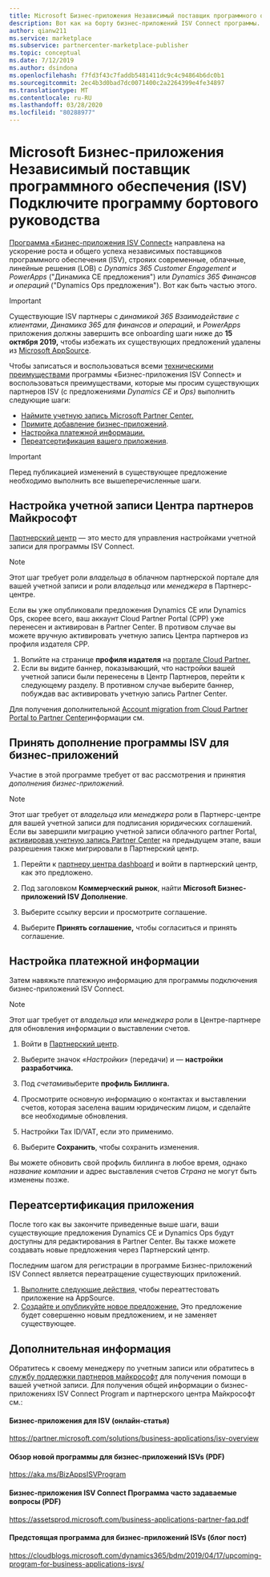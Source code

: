 ```yaml
---
title: Microsoft Бизнес-приложения Независимый поставщик программного обеспечения (ISV) Подключите программу бортового руководства
description: Вот как на борту бизнес-приложений ISV Connect программы.
author: qianw211
ms.service: marketplace
ms.subservice: partnercenter-marketplace-publisher
ms.topic: conceptual
ms.date: 7/12/2019
ms.author: dsindona
ms.openlocfilehash: f7fd3f43c7faddb5481411dc9c4c94864b6dc0b1
ms.sourcegitcommit: 2ec4b3d0bad7dc0071400c2a2264399e4fe34897
ms.translationtype: MT
ms.contentlocale: ru-RU
ms.lasthandoff: 03/28/2020
ms.locfileid: "80288977"
---
```

# <a name="microsoft-business-applications-independent-software-vendor-isv-connect-program-onboarding-guide"></a>Microsoft Бизнес-приложения Независимый поставщик программного обеспечения (ISV) Подключите программу бортового руководства

[Программа «Бизнес-приложения ISV Connect»](https://partner.microsoft.com/solutions/business-applications/isv-overview) направлена на ускорение роста и общего успеха независимых поставщиков программного обеспечения (ISV), строяих современные, облачные, линейные решения (LOB) с *Dynamics 365 Customer Engagement и PowerApps* ("Динамика CE предложения") или *Dynamics 365 Финансов и операций* ("Dynamics Ops предложения"). Вот как быть частью этого.

> [!IMPORTANT]
> Существующие ISV партнеры с *динамикой 365 Взаимодействие с клиентами*, *Динамика 365 для финансов и операций*, и *PowerApps* приложения должны завершить все onboarding шаги ниже до **15 октября 2019,** чтобы избежать их существующих предложений удалены из [Microsoft AppSource](https://appsource.microsoft.com).

Чтобы записаться и воспользоваться всеми [техническими преимуществами](https://partner.microsoft.com/solutions/business-applications/isv-overview) программы «Бизнес-приложения ISV Connect» и воспользоваться преимуществами, которые мы просим существующих партнеров ISV (с предложениями *Dynamics CE* и *Ops)* выполнить следующие шаги:

- [Наймите учетную запись Microsoft Partner Center.](#set-up-your-microsoft-partner-center-account)
- [Примите добавление бизнес-приложений](#accept-the-business-applications-isv-program-addendum).
- [Настройка платежной информации.](#set-up-your-billing-information)
- [Переатсертификация вашего приложения](#recertify-your-application).

> [!IMPORTANT]
> Перед публикацией изменений в существующее предложение необходимо выполнить все вышеперечисленные шаги.

## <a name="set-up-your-microsoft-partner-center-account"></a>Настройка учетной записи Центра партнеров Майкрософт

[Партнерский центр](https://partner.microsoft.com) — это место для управления настройками учетной записи для программы ISV Connect.

> [!NOTE]
> Этот шаг требует роли *владельца* в облачном партнерской портале для вашей учетной записи и роли *владельца* или *менеджера* в Партнерс-центре.

Если вы уже опубликовали предложения Dynamics CE или Dynamics Ops, скорее всего, ваш аккаунт Cloud Partner Portal (CPP) уже перенесен и активирован в Partner Center. В противом случае вы можете вручную активировать учетную запись Центра партнеров из профиля издателя CPP.

1. Вопийте на странице **профиля издателя** на [портале Cloud Partner.](https://cloudpartner.azure.com/)
2. Если вы видите баннер, показывающий, что настройки вашей учетной записи были перенесены в Центр Партнеров, перейти к следующему разделу. В противном случае выберите баннер, побуждав вас активировать учетную запись Partner Center.

Для получения дополнительной [Account migration from Cloud Partner Portal to Partner Center](https://docs.microsoft.com/azure/marketplace/partner-center-portal/account-migration-from-cpp-to-pc)информации см.

## <a name="accept-the-business-applications-isv-program-addendum"></a>Принять дополнение программы ISV для бизнес-приложений

Участие в этой программе требует от вас рассмотрения и принятия *дополнения бизнес-приложений.*

> [!NOTE]
> Этот шаг требует от *владельца* или *менеджера* роли в Партнерс-центре для вашей учетной записи для подписания юридических соглашений. Если вы завершили миграцию учетной записи облачного partner Portal, [активировав учетную запись Partner Center](#set-up-your-microsoft-partner-center-account) на предыдущем этапе, ваши разрешения также мигрировали в Партнерский центр.

1. Перейти к [партнеру центра dashboard](https://partner.microsoft.com/dashboard/account/agreements) и войти в партнерский центр, как это предложено.

2. Под заголовком **Коммерческий рынок**, найти **Microsoft Бизнес-приложений ISV Дополнение**.

3. Выберите ссылку версии и просмотрите соглашение.

4. Выберите **Принять соглашение,** чтобы согласиться и принять соглашение.

## <a name="set-up-your-billing-information"></a>Настройка платежной информации

Затем навяжьте платежную информацию для программы подключения бизнес-приложений ISV Connect.

> [!NOTE]
> Этот шаг требует от *владельца* или *менеджера* роли в Центре-партнере для обновления информации о выставлении счетов.

1. Войти в [Партнерский центр](https://partner.microsoft.com/dashboard).

2. Выберите значок *«Настройки»* (передачи) и — **настройки разработчика.**

3. Под *счетами*выберите **профиль Биллинга.**

4. Просмотрите основную информацию о контактах и выставлении счетов, которая заселена вашим юридическим лицом, и сделайте все необходимые обновления.

5. Настройки Tax ID/VAT, если это применимо.

6. Выберите **Сохранить**, чтобы сохранить изменения.

Вы можете обновить свой профиль биллинга в любое время, однако *название компании* и адрес выставления счетов *Страна* не могут быть изменены позже.

## <a name="recertify-your-application"></a>Переатсертификация приложения

После того как вы закончите приведенные выше шаги, ваши существующие предложения Dynamics CE и Dynamics Ops будут доступны для редактирования в Partner Center. Вы также можете создавать новые предложения через Партнерский центр.

Последним шагом для регистрации в программе Бизнес-приложений ISV Connect является переатращение существующих приложений.

1. [Выполните следующие действия,](https://partner.microsoft.com/solutions/business-applications/isv-publish) чтобы переаттестовать приложение на AppSource.
2. [Создайте и опубликуйте новое предложение.](https://docs.microsoft.com/azure/marketplace/partner-center-portal/create-new-customer-engagement-offer) Это предложение будет совершенно новым предложением, и не заменяет существующее.

## <a name="further-info"></a>Дополнительная информация

Обратитесь к своему менеджеру по учетным записи или обратитесь в [службу поддержки партнеров майкрософт](https://partner.microsoft.com/support) для получения помощи в вашей учетной записи. Для получения общей информации о бизнес-приложениях ISV Connect Program и партнерского центра Майкрософт см.:

#### <a name="business-applications-for-isvs-online-article"></a>Бизнес-приложения для ISV (онлайн-статья)
https://partner.microsoft.com/solutions/business-applications/isv-overview

#### <a name="overview-of-the-new-program-for-business-applications-isvs-pdf"></a>Обзор новой программы для бизнес-приложений ISVs (PDF)
https://aka.ms/BizAppsISVProgram

#### <a name="business-applications-isv-connect-program-faq-pdf"></a>Бизнес-приложения ISV Connect Программа часто задаваемые вопросы (PDF)
https://assetsprod.microsoft.com/business-applications-partner-faq.pdf

#### <a name="upcoming-program-for-business-applications-isvs-blog-post"></a>Предстоящая программа для бизнес-приложений ISVs (блог пост)
https://cloudblogs.microsoft.com/dynamics365/bdm/2019/04/17/upcoming-program-for-business-applications-isvs/
